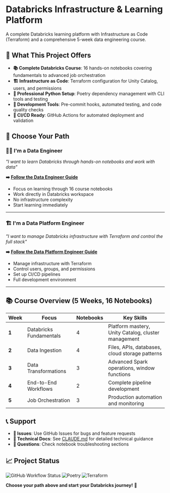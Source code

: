 # Databricks Infrastructure & Learning Platform

A complete Databricks learning platform with Infrastructure as Code (Terraform) and a comprehensive 5-week data engineering course.

## 🎯 What This Project Offers

- **📚 Complete Databricks Course**: 16 hands-on notebooks covering fundamentals to advanced job orchestration
- **🏗️ Infrastructure as Code**: Terraform configuration for Unity Catalog, users, and permissions
- **🐍 Professional Python Setup**: Poetry dependency management with CLI tools and testing
- **🔧 Development Tools**: Pre-commit hooks, automated testing, and code quality checks
- **🚀 CI/CD Ready**: GitHub Actions for automated deployment and validation

## 🚀 Choose Your Path

### 👨‍💻 I'm a Data Engineer
*"I want to learn Databricks through hands-on notebooks and work with data"*

**➡️ [Follow the Data Engineer Guide](./DataEngineer-readme.md)**

- Focus on learning through 16 course notebooks
- Work directly in Databricks workspace
- No infrastructure complexity
- Start learning immediately

---

### 🏗️ I'm a Data Platform Engineer  
*"I want to manage Databricks infrastructure with Terraform and control the full stack"*

**➡️ [Follow the Data Platform Engineer Guide](./DataPlatformEngineer-readme.md)**

- Manage infrastructure with Terraform
- Control users, groups, and permissions
- Set up CI/CD pipelines
- Full development environment

---

## 📚 Course Overview (5 Weeks, 16 Notebooks)

| Week | Focus | Notebooks | Key Skills |
|------|-------|-----------|------------|
| **1** | Databricks Fundamentals | 4 | Platform mastery, Unity Catalog, cluster management |
| **2** | Data Ingestion | 4 | Files, APIs, databases, cloud storage patterns |  
| **3** | Data Transformations | 3 | Advanced Spark operations, window functions |
| **4** | End-to-End Workflows | 2 | Complete pipeline development |
| **5** | Job Orchestration | 3 | Production automation and monitoring |

## 📞 Support

- **🐛 Issues**: Use GitHub Issues for bugs and feature requests  
- **📖 Technical Docs**: See [CLAUDE.md](./CLAUDE.md) for detailed technical guidance
- **💬 Questions**: Check notebook troubleshooting sections

## 📈 Project Status

![GitHub Workflow Status](https://img.shields.io/github/actions/workflow/status/chanukyapekala/databricks-infra/deploy.yml?branch=main)
![Poetry](https://img.shields.io/badge/dependency%20manager-poetry-blue)
![Terraform](https://img.shields.io/badge/infrastructure-terraform-purple)

**Choose your path above and start your Databricks journey!** 🚀